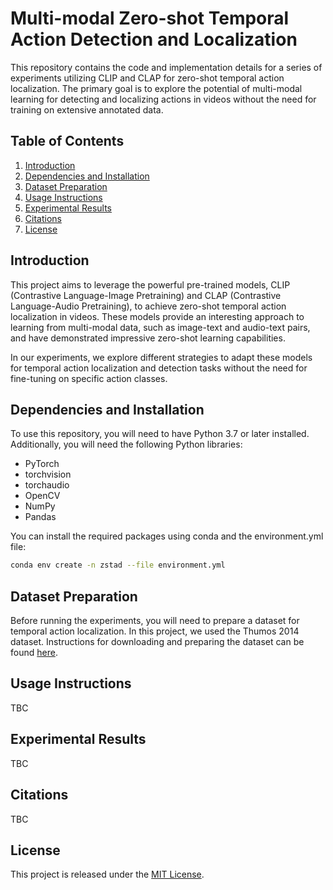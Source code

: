 # Multi-modal Zero-shot Temporal Action Detection and Localization

This repository contains the code and implementation details for a series of experiments utilizing CLIP and CLAP for zero-shot temporal action localization. The primary goal is to explore the potential of multi-modal learning for detecting and localizing actions in videos without the need for training on extensive annotated data.

## Table of Contents

1. [Introduction](#introduction)
2. [Dependencies and Installation](#dependencies-and-installation)
3. [Dataset Preparation](#dataset-preparation)
4. [Usage Instructions](#usage-instructions)
5. [Experimental Results](#experimental-results)
6. [Citations](#citations)
7. [License](#license)

## Introduction

This project aims to leverage the powerful pre-trained models, CLIP (Contrastive Language-Image Pretraining) and CLAP (Contrastive Language-Audio Pretraining), to achieve zero-shot temporal action localization in videos. These models provide an interesting approach to learning from multi-modal data, such as image-text and audio-text pairs, and have demonstrated impressive zero-shot learning capabilities.

In our experiments, we explore different strategies to adapt these models for temporal action localization and detection tasks without the need for fine-tuning on specific action classes.

## Dependencies and Installation

To use this repository, you will need to have Python 3.7 or later installed. Additionally, you will need the following Python libraries:

- PyTorch
- torchvision
- torchaudio
- OpenCV
- NumPy
- Pandas

You can install the required packages using conda and the environment.yml file:

```bash
conda env create -n zstad --file environment.yml
```

## Dataset Preparation

Before running the experiments, you will need to prepare a dataset for temporal action localization. In this project, we used the Thumos 2014 dataset. Instructions for downloading and preparing the dataset can be found [here](DATASET.md).


## Usage Instructions

TBC

## Experimental Results

TBC

## Citations

TBC


## License

This project is released under the [MIT License](LICENSE).

